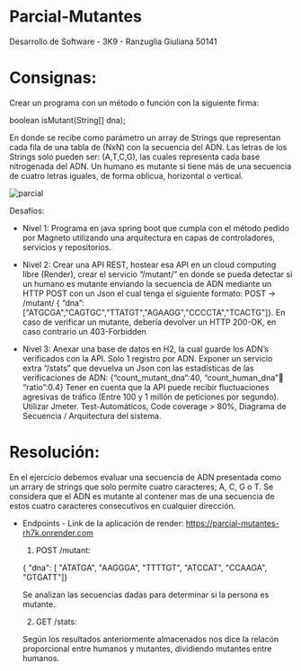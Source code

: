 # Parcial-Mutantes
Desarrollo de Software - 3K9 - Ranzuglia Giuliana 50141

# Consignas:
Crear un programa con un método o función con la siguiente firma:

boolean isMutant(String[] dna);

En donde se recibe como parámetro un array de Strings que representan cada fila de una tabla de (NxN) con la secuencia del ADN. Las letras de los Strings solo pueden ser: (A,T,C,G), las cuales representa cada base nitrogenada del ADN. Un humano es mutante si tiene más de una secuencia de cuatro letras iguales, de forma oblicua, horizontal o vertical.

![parcial](https://github.com/user-attachments/assets/bce03e99-02f9-4ec1-9cb9-a61767fef8bd)

Desafíos:

- Nivel 1:
Programa  en java spring boot que cumpla con el método pedido por Magneto utilizando una arquitectura en capas de controladores, servicios y repositorios.

- Nivel 2:
Crear una API REST, hostear esa API en un cloud computing libre (Render), crear el servicio “/mutant/” en donde se pueda detectar si un humano es mutante enviando la secuencia de ADN mediante un HTTP POST con un Json el cual tenga el siguiente formato: POST → /mutant/ { “dna”:["ATGCGA","CAGTGC","TTATGT","AGAAGG","CCCCTA","TCACTG"]}. En caso de verificar un mutante, debería devolver un HTTP 200-OK, en caso contrario un 403-Forbidden

- Nivel 3:
Anexar una base de datos en H2, la cual guarde los ADN’s verificados con la API. Solo 1 registro por ADN.
Exponer un servicio extra “/stats” que devuelva un Json con las estadísticas de las verificaciones de ADN: {“count_mutant_dna”:40, “count_human_dna”:100: “ratio”:0.4} Tener en cuenta que la API puede recibir fluctuaciones agresivas de tráfico (Entre 100 y 1 millón de peticiones por segundo). Utilizar Jmeter. Test-Automáticos, Code coverage > 80%, Diagrama de Secuencia / Arquitectura del sistema.

# Resolución:

En el ejercicio debemos evaluar una secuencia de ADN presentada como un arrary de strings que solo permite cuatro caracteres; A, C, G o T. Se considera que el ADN es mutante al contener mas de una secuencia de estos cuatro caracteres consecutivos en cualquier dirección. 

- Endpoints -
  Link de la aplicación de render: https://parcial-mutantes-rh7k.onrender.com
  
  1. POST /mutant:

   {
    "dna": [
        "ATATGA",
        "AAGGGA",
        "TTTTGT",
        "ATCCAT",
        "CCAAGA",
        "GTGATT"]}

  Se analizan las secuencias dadas para determinar si la persona es mutante.

  2. GET /stats:

  Según los resultados anteriormente almacenados nos dice la relacón proporcional entre humanos y mutantes, dividiendo 
  mutantes entre humanos.



